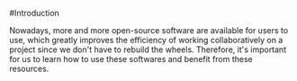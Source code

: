 #Introduction

Nowadays, more and more open-source software are available for users to use, which greatly improves the efficiency of working collaboratively on a project since we don't have to rebuild the wheels. Therefore, it's important for us to learn how to use these softwares and benefit from these resources.
